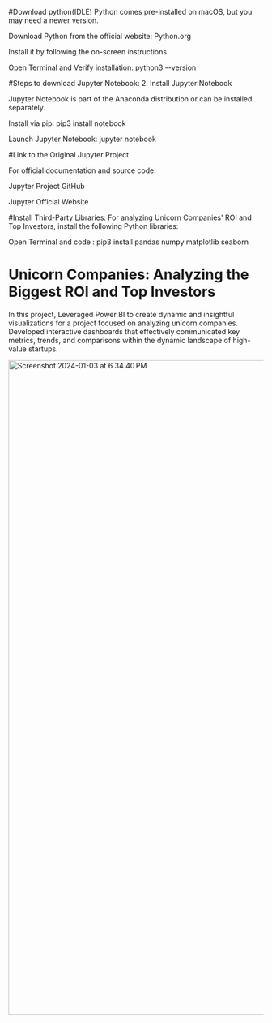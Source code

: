 #Download python(IDLE)
Python comes pre-installed on macOS, but you may need a newer version.

Download Python from the official website: Python.org

Install it by following the on-screen instructions.

Open Terminal and Verify installation: python3 --version



#Steps to download Jupyter Notebook:
2. Install Jupyter Notebook

Jupyter Notebook is part of the Anaconda distribution or can be installed separately.

Install via pip: pip3 install notebook

Launch Jupyter Notebook: jupyter notebook



#Link to the Original Jupyter Project

For official documentation and source code:

Jupyter Project GitHub

Jupyter Official Website



#Install Third-Party Libraries: 
For analyzing Unicorn Companies' ROI and Top Investors, install the following Python libraries:

Open Terminal and code : pip3 install pandas numpy matplotlib seaborn

# Unicorn Companies: Analyzing the Biggest ROI and Top Investors 

In this project, Leveraged Power BI to create dynamic and insightful visualizations for a project focused on analyzing unicorn companies. Developed interactive dashboards that effectively communicated key metrics, trends, and comparisons within the dynamic landscape of high-value startups. 

<img width="1291" alt="Screenshot 2024-01-03 at 6 34 40 PM" src="https://github.com/patvibh/Covid-19_Data_Analysis_Project/assets/117330268/90bb44e4-ced8-4011-a2a9-bd4f21de346b">
